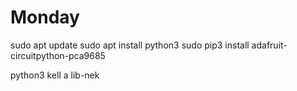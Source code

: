 # Monday

sudo apt update
sudo apt install python3
sudo pip3 install adafruit-circuitpython-pca9685

python3 kell a lib-nek
